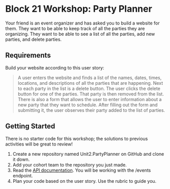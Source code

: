 # Block 21 Workshop: Party Planner

Your friend is an event organizer and has asked you to build a website for them. They want to be able to keep track of all the parties they are organizing. They want to be able to see a list of all the parties, add new parties, and delete parties.

## Requirements

Build your website according to this user story:

> A user enters the website and finds a list of the names, dates, times, locations, and descriptions of all the parties that are happening.
> Next to each party in the list is a delete button. The user clicks the delete button for one of the parties. That party is then removed from the list.
> There is also a form that allows the user to enter information about a new party that they want to schedule. After filling out the form and submitting it, the user observes their party added to the list of parties.

## Getting Started

There is no starter code for this workshop; the solutions to previous activities will be great to review!

1. Create a new repository named Unit2.PartyPlanner on GitHub and clone it down.
2. Add your cohort team to the repository you just made.
3. Read the [API documentation](https://fsa-crud-2aa9294fe819.herokuapp.com/api/). You will be working with the /events endpoint.
4. Plan your code based on the user story. Use the rubric to guide you.
